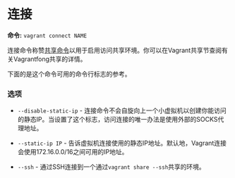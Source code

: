 
# 连接
**命令:** `vagrant connect NAME`

连接命令称赞[共享命令][1]以用于启用访问共享环境。你可以在Vagrant共享节查阅有关Vagrantfong共享的详情。

下面的是这个命令可用的命令行标志的参考。

### 选项
* `--disable-static-ip` - 连接命令不会自旋向上一个小虚拟机以创建你能访问的静态IP。当设置了这个标志，访问连接的唯一办法是使用外部的SOCKS代理地址。

* `--static-ip IP` - 告诉虚拟机连接使用的静态IP地址。默认地，Vagrant连接会使用172.16.0.0/16之间可用的IP地址。

* `--ssh` - 通过SSH连接到一个通过`vagrant share --ssh`共享的环境。

[1]: /v2/cli/share
[2]: /v2/share/
